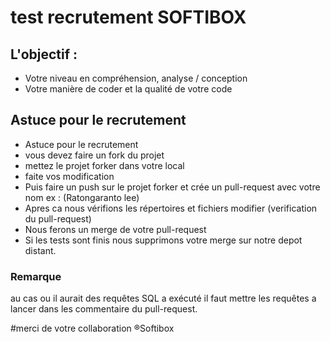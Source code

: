test recrutement SOFTIBOX
=============================================================
## L'objectif :
* Votre niveau en compréhension, analyse / conception
* Votre manière de coder et la qualité de votre code

## Astuce pour le recrutement
* Astuce pour le recrutement
* vous devez faire un fork du projet
* mettez le projet forker dans votre local
* faite vos modification 
* Puis faire un push sur le projet forker et crée un pull-request avec votre nom ex : (Ratongaranto lee) 
* Apres ca nous vérifions les répertoires et fichiers modifier (verification du pull-request)
* Nous ferons un merge de votre pull-request
* Si les tests sont finis nous supprimons votre merge sur notre depot distant.

### Remarque
au cas ou il aurait des requêtes SQL a exécuté il faut mettre les requêtes a lancer dans les commentaire du pull-request.

#merci de votre collaboration ®Softibox
